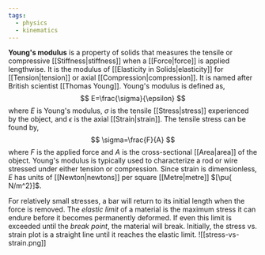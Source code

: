 ```yaml
---
tags:
  - physics
  - kinematics
---
```

**Young's modulus** is a property of solids that measures the tensile or compressive [[Stiffness|stiffness]] when a [[Force|force]] is applied lengthwise. It is the modulus of [[Elasticity in Solids|elasticity]] for [[Tension|tension]] or axial [[Compression|compression]]. It is named after British scientist [[Thomas Young]].  Young's modulus is defined as,
$$
E=\frac{\sigma}{\epsilon}
$$
where $E$ is Young's modulus, $\sigma$ is the tensile [[Stress|stress]] experienced by the object, and $\epsilon$ is the axial [[Strain|strain]].  The tensile stress can be found by,
$$
\sigma=\frac{F}{A}
$$
where $F$ is the applied force and $A$ is the cross-sectional [[Area|area]] of the object. Young's modulus is typically used to characterize a rod or wire stressed under either tension or compression. Since strain is dimensionless, $E$ has units of [[Newton|newtons]] per square [[Metre|metre]] $[\pu{ N/m^2}]$. 

For relatively small stresses, a bar will return to its initial length when the force is removed. The *elastic limit* of a material is the maximum stress it can endure before it becomes permanently deformed. If even this limit is exceeded until the *break point*, the material will break. Initially, the stress vs. strain plot is a straight line until it reaches the elastic limit.
![[stress-vs-strain.png]]